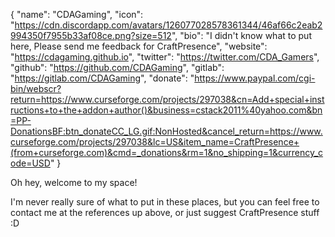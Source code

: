 {
  "name": "CDAGaming",
  "icon": "https://cdn.discordapp.com/avatars/126077028578361344/46af66c2eab2994350f7955b33af08ce.png?size=512",
  "bio": "I didn't know what to put here, Please send me feedback for CraftPresence",
  "website": "https://cdagaming.github.io",
  "twitter": "https://twitter.com/CDA_Gamers",
  "github": "https://github.com/CDAGaming",
  "gitlab": "https://gitlab.com/CDAGaming",
  "donate": "https://www.paypal.com/cgi-bin/webscr?return=https://www.curseforge.com/projects/297038&cn=Add+special+instructions+to+the+addon+author()&business=cstack2011%40yahoo.com&bn=PP-DonationsBF:btn_donateCC_LG.gif:NonHosted&cancel_return=https://www.curseforge.com/projects/297038&lc=US&item_name=CraftPresence+(from+curseforge.com)&cmd=_donations&rm=1&no_shipping=1&currency_code=USD"
}

Oh hey, welcome to my space!

I'm never really sure of what to put in these places,
but you can feel free to contact me at the references up above,
or just suggest CraftPresence stuff :D

